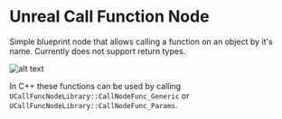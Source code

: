 # Unreal Call Function Node

Simple blueprint node that allows calling a function on an object by it's name. Currently does not support return types.

![alt text](https://raw.githubusercontent.com/willwhite99/ResourcesRepo/main/CallFuncExample.png?token=ACFH4PW3CKYCAIQHUDD4NGLBQWWOY)

In C++ these functions can be used by calling `UCallFuncNodeLibrary::CallNodeFunc_Generic` or `UCallFuncNodeLibrary::CallNodeFunc_Params`.
